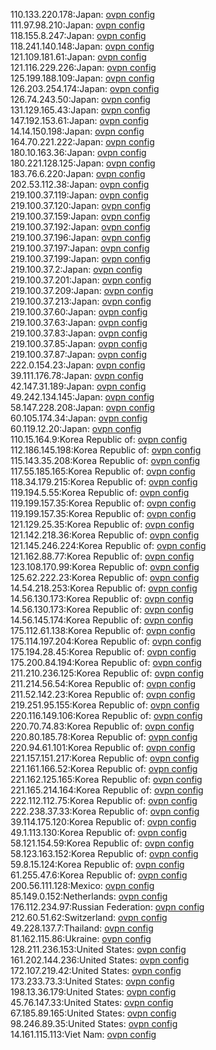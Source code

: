 110.133.220.178:Japan: [ovpn config](vpn/110_133_220_178.ovpn)  
111.97.98.210:Japan: [ovpn config](vpn/111_97_98_210.ovpn)  
118.155.8.247:Japan: [ovpn config](vpn/118_155_8_247.ovpn)  
118.241.140.148:Japan: [ovpn config](vpn/118_241_140_148.ovpn)  
121.109.181.61:Japan: [ovpn config](vpn/121_109_181_61.ovpn)  
121.116.229.226:Japan: [ovpn config](vpn/121_116_229_226.ovpn)  
125.199.188.109:Japan: [ovpn config](vpn/125_199_188_109.ovpn)  
126.203.254.174:Japan: [ovpn config](vpn/126_203_254_174.ovpn)  
126.74.243.50:Japan: [ovpn config](vpn/126_74_243_50.ovpn)  
131.129.165.43:Japan: [ovpn config](vpn/131_129_165_43.ovpn)  
147.192.153.61:Japan: [ovpn config](vpn/147_192_153_61.ovpn)  
14.14.150.198:Japan: [ovpn config](vpn/14_14_150_198.ovpn)  
164.70.221.222:Japan: [ovpn config](vpn/164_70_221_222.ovpn)  
180.10.163.36:Japan: [ovpn config](vpn/180_10_163_36.ovpn)  
180.221.128.125:Japan: [ovpn config](vpn/180_221_128_125.ovpn)  
183.76.6.220:Japan: [ovpn config](vpn/183_76_6_220.ovpn)  
202.53.112.38:Japan: [ovpn config](vpn/202_53_112_38.ovpn)  
219.100.37.119:Japan: [ovpn config](vpn/219_100_37_119.ovpn)  
219.100.37.120:Japan: [ovpn config](vpn/219_100_37_120.ovpn)  
219.100.37.159:Japan: [ovpn config](vpn/219_100_37_159.ovpn)  
219.100.37.192:Japan: [ovpn config](vpn/219_100_37_192.ovpn)  
219.100.37.196:Japan: [ovpn config](vpn/219_100_37_196.ovpn)  
219.100.37.197:Japan: [ovpn config](vpn/219_100_37_197.ovpn)  
219.100.37.199:Japan: [ovpn config](vpn/219_100_37_199.ovpn)  
219.100.37.2:Japan: [ovpn config](vpn/219_100_37_2.ovpn)  
219.100.37.201:Japan: [ovpn config](vpn/219_100_37_201.ovpn)  
219.100.37.209:Japan: [ovpn config](vpn/219_100_37_209.ovpn)  
219.100.37.213:Japan: [ovpn config](vpn/219_100_37_213.ovpn)  
219.100.37.60:Japan: [ovpn config](vpn/219_100_37_60.ovpn)  
219.100.37.63:Japan: [ovpn config](vpn/219_100_37_63.ovpn)  
219.100.37.83:Japan: [ovpn config](vpn/219_100_37_83.ovpn)  
219.100.37.85:Japan: [ovpn config](vpn/219_100_37_85.ovpn)  
219.100.37.87:Japan: [ovpn config](vpn/219_100_37_87.ovpn)  
222.0.154.23:Japan: [ovpn config](vpn/222_0_154_23.ovpn)  
39.111.176.78:Japan: [ovpn config](vpn/39_111_176_78.ovpn)  
42.147.31.189:Japan: [ovpn config](vpn/42_147_31_189.ovpn)  
49.242.134.145:Japan: [ovpn config](vpn/49_242_134_145.ovpn)  
58.147.228.208:Japan: [ovpn config](vpn/58_147_228_208.ovpn)  
60.105.174.34:Japan: [ovpn config](vpn/60_105_174_34.ovpn)  
60.119.12.20:Japan: [ovpn config](vpn/60_119_12_20.ovpn)  
110.15.164.9:Korea Republic of: [ovpn config](vpn/110_15_164_9.ovpn)  
112.186.145.198:Korea Republic of: [ovpn config](vpn/112_186_145_198.ovpn)  
115.143.35.208:Korea Republic of: [ovpn config](vpn/115_143_35_208.ovpn)  
117.55.185.165:Korea Republic of: [ovpn config](vpn/117_55_185_165.ovpn)  
118.34.179.215:Korea Republic of: [ovpn config](vpn/118_34_179_215.ovpn)  
119.194.5.55:Korea Republic of: [ovpn config](vpn/119_194_5_55.ovpn)  
119.199.157.35:Korea Republic of: [ovpn config](vpn/119_199_157_35.ovpn)  
119.199.157.35:Korea Republic of: [ovpn config](vpn/119_199_157_35.ovpn)  
121.129.25.35:Korea Republic of: [ovpn config](vpn/121_129_25_35.ovpn)  
121.142.218.36:Korea Republic of: [ovpn config](vpn/121_142_218_36.ovpn)  
121.145.246.224:Korea Republic of: [ovpn config](vpn/121_145_246_224.ovpn)  
121.162.88.77:Korea Republic of: [ovpn config](vpn/121_162_88_77.ovpn)  
123.108.170.99:Korea Republic of: [ovpn config](vpn/123_108_170_99.ovpn)  
125.62.222.23:Korea Republic of: [ovpn config](vpn/125_62_222_23.ovpn)  
14.54.218.253:Korea Republic of: [ovpn config](vpn/14_54_218_253.ovpn)  
14.56.130.173:Korea Republic of: [ovpn config](vpn/14_56_130_173.ovpn)  
14.56.130.173:Korea Republic of: [ovpn config](vpn/14_56_130_173.ovpn)  
14.56.145.174:Korea Republic of: [ovpn config](vpn/14_56_145_174.ovpn)  
175.112.61.138:Korea Republic of: [ovpn config](vpn/175_112_61_138.ovpn)  
175.114.197.204:Korea Republic of: [ovpn config](vpn/175_114_197_204.ovpn)  
175.194.28.45:Korea Republic of: [ovpn config](vpn/175_194_28_45.ovpn)  
175.200.84.194:Korea Republic of: [ovpn config](vpn/175_200_84_194.ovpn)  
211.210.236.125:Korea Republic of: [ovpn config](vpn/211_210_236_125.ovpn)  
211.214.56.54:Korea Republic of: [ovpn config](vpn/211_214_56_54.ovpn)  
211.52.142.23:Korea Republic of: [ovpn config](vpn/211_52_142_23.ovpn)  
219.251.95.155:Korea Republic of: [ovpn config](vpn/219_251_95_155.ovpn)  
220.116.149.106:Korea Republic of: [ovpn config](vpn/220_116_149_106.ovpn)  
220.70.74.83:Korea Republic of: [ovpn config](vpn/220_70_74_83.ovpn)  
220.80.185.78:Korea Republic of: [ovpn config](vpn/220_80_185_78.ovpn)  
220.94.61.101:Korea Republic of: [ovpn config](vpn/220_94_61_101.ovpn)  
221.157.151.217:Korea Republic of: [ovpn config](vpn/221_157_151_217.ovpn)  
221.161.166.52:Korea Republic of: [ovpn config](vpn/221_161_166_52.ovpn)  
221.162.125.165:Korea Republic of: [ovpn config](vpn/221_162_125_165.ovpn)  
221.165.214.164:Korea Republic of: [ovpn config](vpn/221_165_214_164.ovpn)  
222.112.112.75:Korea Republic of: [ovpn config](vpn/222_112_112_75.ovpn)  
222.238.37.33:Korea Republic of: [ovpn config](vpn/222_238_37_33.ovpn)  
39.114.175.120:Korea Republic of: [ovpn config](vpn/39_114_175_120.ovpn)  
49.1.113.130:Korea Republic of: [ovpn config](vpn/49_1_113_130.ovpn)  
58.121.154.59:Korea Republic of: [ovpn config](vpn/58_121_154_59.ovpn)  
58.123.163.152:Korea Republic of: [ovpn config](vpn/58_123_163_152.ovpn)  
59.8.15.124:Korea Republic of: [ovpn config](vpn/59_8_15_124.ovpn)  
61.255.47.6:Korea Republic of: [ovpn config](vpn/61_255_47_6.ovpn)  
200.56.111.128:Mexico: [ovpn config](vpn/200_56_111_128.ovpn)  
85.149.0.152:Netherlands: [ovpn config](vpn/85_149_0_152.ovpn)  
176.112.234.97:Russian Federation: [ovpn config](vpn/176_112_234_97.ovpn)  
212.60.51.62:Switzerland: [ovpn config](vpn/212_60_51_62.ovpn)  
49.228.137.7:Thailand: [ovpn config](vpn/49_228_137_7.ovpn)  
81.162.115.86:Ukraine: [ovpn config](vpn/81_162_115_86.ovpn)  
128.211.236.153:United States: [ovpn config](vpn/128_211_236_153.ovpn)  
161.202.144.236:United States: [ovpn config](vpn/161_202_144_236.ovpn)  
172.107.219.42:United States: [ovpn config](vpn/172_107_219_42.ovpn)  
173.233.73.3:United States: [ovpn config](vpn/173_233_73_3.ovpn)  
198.13.36.179:United States: [ovpn config](vpn/198_13_36_179.ovpn)  
45.76.147.33:United States: [ovpn config](vpn/45_76_147_33.ovpn)  
67.185.89.165:United States: [ovpn config](vpn/67_185_89_165.ovpn)  
98.246.89.35:United States: [ovpn config](vpn/98_246_89_35.ovpn)  
14.161.115.113:Viet Nam: [ovpn config](vpn/14_161_115_113.ovpn)  
